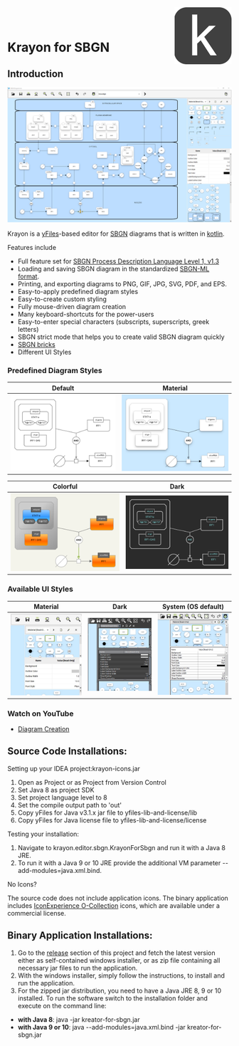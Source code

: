 
<img align="right" src="web/images/krayon.png"/>
<br><br>

# Krayon for SBGN 

## Introduction

![Application Screenshot](web/images/material-screenshot.png)

Krayon is a [yFiles](https://www.yworks.com/products/yfiles-for-java)-based editor for [SBGN](http://sbgn.github.io/sbgn/) diagrams that is written in [kotlin](https://kotlinlang.org/).

Features include
* Full feature set for [SBGN Process Description Language Level 1, v1.3](http://sbgn.github.io/sbgn/specifications)
* Loading and saving SBGN diagram in the standardized [SBGN-ML format](https://github.com/sbgn/sbgn/wiki/SBGN_ML).     
* Printing, and exporting diagrams to PNG, GIF, JPG, SVG, PDF, and EPS.
* Easy-to-apply predefined diagram styles 
* Easy-to-create custom styling
* Fully mouse-driven diagram creation
* Many keyboard-shortcuts for the power-users
* Easy-to-enter special characters (subscripts, superscripts, greek letters) 
* SBGN strict mode that helps you to create valid SBGN diagram quickly
* [SBGN bricks](http://sbgn.github.io/sbgn/sbgnbricks)
* Different UI Styles

### Predefined Diagram Styles

Default | Material
|:----------:|:-------:|
![](web/images/default-style-sample1.png)|![](web/images/material-style-sample1.png)

Colorful | Dark
|:----------:|:-------:|
![](web/images/colorful-style-sample1.png)|![](web/images/dark-style-sample1.png)

### Available UI Styles
Material| Dark | System (OS default) 
:------:|:------:|:------:|
![](web/images/laf-material.png)|![](web/images/laf-dark.png)|![UI Styles](web/images/laf-system.png)

### Watch on YouTube
* [Diagram Creation](https://youtu.be/LDuiwdEo0s8)

## Source Code Installations:

Setting up your IDEA project:krayon-icons.jar

1. Open as Project or as Project from Version Control
2. Set Java 8 as project SDK
3. Set project language level to 8
3. Set the compile output path to 'out' 
4. Copy yFiles for Java v3.1.x jar file to yfiles-lib-and-license/lib
5. Copy yFiles for Java license file to yfiles-lib-and-license/license
  
Testing your installation:

1. Navigate to krayon.editor.sbgn.KrayonForSbgn and run it with a Java 8 JRE. 
2. To run it with a Java 9 or 10 JRE provide the additional VM parameter --add-modules=java.xml.bind.

No Icons?

The source code does not include application icons. The binary application includes [IconExperience O-Collection](https://www.iconexperience.com/o_collection) icons, 
which are available under a commercial license.
  
## Binary Application Installations:

1. Go to the [release](https://github.com/wiese42/krayon4sbgn/releases) section of this project and fetch the latest version either as self-contained windows installer, or as zip file containing all necessary jar files to run the application. 
2. With the windows installer, simply follow the instructions, to install and run the application.
3. For the zipped jar distribution, you need to have a Java JRE 8, 9 or 10 installed. To run the software switch to the installation folder and execute on the command line:
  - **with Java 8**: java -jar kreator-for-sbgn.jar
  - **with Java 9 or 10**: java --add-modules=java.xml.bind -jar kreator-for-sbgn.jar
